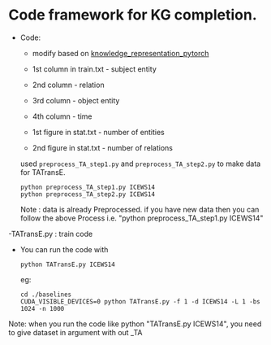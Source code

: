 # Code framework for KG completion.
- Code:
    - modify based on [knowledge_representation_pytorch](https://github.com/jimmywangheng/knowledge_representation_pytorch)
    - 1st column in train.txt - subject entity
    - 2nd column - relation
    - 3rd column - object entity
    - 4th column - time

    - 1st figure in stat.txt - number of entities
    - 2nd figure in stat.txt - number of relations
    
    used `preprocess_TA_step1.py` and `preprocess_TA_step2.py` to make data for TATransE.
    ```
    python preprocess_TA_step1.py ICEWS14
    python preprocess_TA_step2.py ICEWS14
    ```  
    Note : data is already Preprocessed.
    if you have new data then you can follow the above Process i.e. "python preprocess_TA_step1.py ICEWS14"



-TATransE.py : train code

- You can run the code with 
	```
	python TATransE.py ICEWS14
	
	```
	eg:
	```
	cd ./baselines
	CUDA_VISIBLE_DEVICES=0 python TATransE.py -f 1 -d ICEWS14 -L 1 -bs 1024 -n 1000

	```
Note: when you run the code like python "TATransE.py ICEWS14",
you need to give dataset in argument with out _TA  



